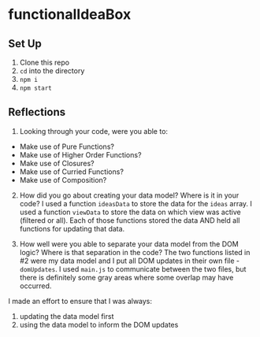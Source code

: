 # functionalIdeaBox

## Set Up
1. Clone this repo
2. `cd` into the directory
3. `npm i`
4. `npm start` 

## Reflections

1. Looking through your code, were you able to:
- Make use of Pure Functions?
- Make use of Higher Order Functions?
- Make use of Closures?
- Make use of Curried Functions?
- Make use of Composition?

2. How did you go about creating your data model? Where is it in your code?
I used a function `ideasData` to store the data for the `ideas` array. I used a function `viewData` to store the data on which view was active (filtered or all). Each of those functions stored the data AND held all functions for updating that data.

3. How well were you able to separate your data model from the DOM logic? Where is that separation in the code?
The two functions listed in #2 were my data model and I put all DOM updates in their own file - `domUpdates`. I used `main.js` to communicate between the two files, but there is definitely some gray areas where some overlap may have occurred. 

I made an effort to ensure that I was always:
1. updating the data model first
2. using the data model to inform the DOM updates
